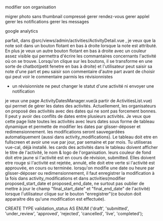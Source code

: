 modifier son organisation

migrer photo sans thumbnail compressé
gerer rendez-vous
gerer applel
gerer les notifications
gerer les messages

google analytics

parfait, dans @src/views/admin/activities/ActivityDetail.vue , je veux que la note soit dans un bouton flotant en bas à droite lorsque la note est attributé.
En plus je veux un autre bouton flotant en bas à droite avec un couleur assez visible qui permettra d'écrire les commantaires concernants l'activité où  on se trouve.
Lorsqu'on clique sur les boutons, il se transforme en une sorte de chatbot(petit fenetre en bas à droite) et l'utilisateur peut saisir sa note d'une part et peu saisir son commentaire d'autre part avant de choisir qui peut voir le commentaire parmis les révisionnistes


- un révisionniste ne peut changer le statut d'une activité ni envoyer une notification


je veux une page ActivityDatesManager.vue(à partir de ActivitiesList.vue) qui permet de gérer les dates des activités.
Actuellement, les organisateurs on proposé des activités avec des dates qui ne sont pas forcement bonnes. Il peut y avoir des conflits de dates entre plusieurs activités.
Je veux que cette page liste toutes les activités avec leurs dates sous forme de tableau dynamique et permette de modifier les dates par glisser-déposer et redimensionnement. les modifications seront sauvegardées automatiquement (aussi dans activity_modifications). Le tableau doit etre en fullscreen et avoir une vue par jour, par semaine et par mois.
Tu utiliseras vue-cal, déjà installé.
les cards des activités dans le tableau doivent afficher le titre de l'activité, le nom & logo de l'organisation. leurs couleur de fond doit etre jaune si l'activité est en cours de révision, submitted. Elles doivent etre rouge si l'activité est rejetée, annulé, elle doit etre verte si l'activité est approuvée, en cours ou terminée.
lorsqu'on modifie une date ou heure par glisser-déposer ou redimensionnement, il faut enregistrer la modification à la fois dans activity_modifications et dans activities(modifier proposed_start_date et proposed_end_date, ne surtout pas oublier de mettre à jour le champ "final_start_date" et "final_end_date" de l'activité) lorsque l'utilisateur clique sur le bouton "enregistrer"(ce bouton doit apparaitre dès qu'une modification est effectuée).

CREATE TYPE validation_status AS ENUM ('draft', 'submitted', 'under_review', 'approved', 'rejected', 'cancelled', 'live', 'completed');
